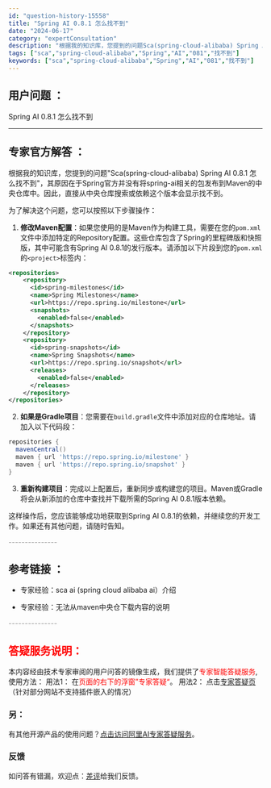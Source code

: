 ```yaml
---
id: "question-history-15558"
title: "Spring AI 0.8.1 怎么找不到"
date: "2024-06-17"
category: "expertConsultation"
description: "根据我的知识库，您提到的问题Sca(spring-cloud-alibaba) Spring AI 0.8.1 怎么找不到，其原因在于Spring官方并没有将spring-ai相关的包发布到Maven的中央仓库中。因此，直接从中央仓库搜索或依赖这个版本会显示找不到。为了解决这个问题，您可以按照以下步"
tags: ["sca","spring-cloud-alibaba","Spring","AI","081","找不到"]
keywords: ["sca","spring-cloud-alibaba","Spring","AI","081","找不到"]
---
```


## 用户问题 ： 
 Spring AI 0.8.1 怎么找不到  

---------------
## 专家官方解答 ：

根据我的知识库，您提到的问题"Sca(spring-cloud-alibaba) Spring AI 0.8.1 怎么找不到"，其原因在于Spring官方并没有将spring-ai相关的包发布到Maven的中央仓库中。因此，直接从中央仓库搜索或依赖这个版本会显示找不到。

为了解决这个问题，您可以按照以下步骤操作：

1. **修改Maven配置**：如果您使用的是Maven作为构建工具，需要在您的`pom.xml`文件中添加特定的Repository配置。这些仓库包含了Spring的里程碑版和快照版，其中可能含有Spring AI 0.8.1的发行版本。请添加以下片段到您的`pom.xml`的`<project>`标签内：

```xml
<repositories>
    <repository>
      <id>spring-milestones</id>
      <name>Spring Milestones</name>
      <url>https://repo.spring.io/milestone</url>
      <snapshots>
        <enabled>false</enabled>
      </snapshots>
    </repository>
    <repository>
      <id>spring-snapshots</id>
      <name>Spring Snapshots</name>
      <url>https://repo.spring.io/snapshot</url>
      <releases>
        <enabled>false</enabled>
      </releases>
    </repository>
</repositories>
```

2. **如果是Gradle项目**：您需要在`build.gradle`文件中添加对应的仓库地址。请加入以下代码段：

```groovy
repositories {
  mavenCentral()
  maven { url 'https://repo.spring.io/milestone' }
  maven { url 'https://repo.spring.io/snapshot' }
}
```

3. **重新构建项目**：完成以上配置后，重新同步或构建您的项目。Maven或Gradle将会从新添加的仓库中查找并下载所需的Spring AI 0.8.1版本依赖。

这样操作后，您应该能够成功地获取到Spring AI 0.8.1的依赖，并继续您的开发工作。如果还有其他问题，请随时告知。


<font color="#949494">---------------</font> 


## 参考链接 ：

* 专家经验：sca ai (spring cloud alibaba ai）介绍 
 
 * 专家经验：无法从maven中央仓下载内容的说明 


 <font color="#949494">---------------</font> 
 


## <font color="#FF0000">答疑服务说明：</font> 

本内容经由技术专家审阅的用户问答的镜像生成，我们提供了<font color="#FF0000">专家智能答疑服务</font>,使用方法：
用法1： 在<font color="#FF0000">页面的右下的浮窗”专家答疑“</font>。
用法2： 点击[专家答疑页](https://answer.opensource.alibaba.com/docs/intro)（针对部分网站不支持插件嵌入的情况）
### 另：


有其他开源产品的使用问题？[点击访问阿里AI专家答疑服务](https://answer.opensource.alibaba.com/docs/intro)。
### 反馈
如问答有错漏，欢迎点：[差评](https://ai.nacos.io/user/feedbackByEnhancerGradePOJOID?enhancerGradePOJOId=15583)给我们反馈。
